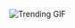 
<!-- GIF_SECTION -->
![Trending GIF](https://media2.giphy.com/media/v1.Y2lkPThiYjIxNzcyZW1lbTM2b2xvNHFuN2h4ajc3OWw2d2pwaDFzZDM3NXV0YzZpbWlxeSZlcD12MV9naWZzX3NlYXJjaCZjdD1n/aQ6ya20vAFJdUH3M5D/giphy.gif)
<!-- END_GIF_SECTION -->
